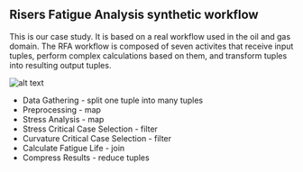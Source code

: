 ## Risers Fatigue Analysis synthetic workflow

This is our case study. It is based on a real workflow used in the oil and gas domain. The RFA workflow is composed of seven activites that receive input tuples, perform complex calculations based on them, and transform tuples into resulting output tuples.

![alt text](https://raw.githubusercontent.com/renanfrancisco/d-chiron/master/rfa-synthetic/rfa-image.png "Risers Fatigue Analysis workflow")

* Data Gathering - split one tuple into many tuples
* Preprocessing - map
* Stress Analysis - map
* Stress Critical Case Selection - filter
* Curvature Critical Case Selection - filter
* Calculate Fatigue Life - join
* Compress Results - reduce tuples


